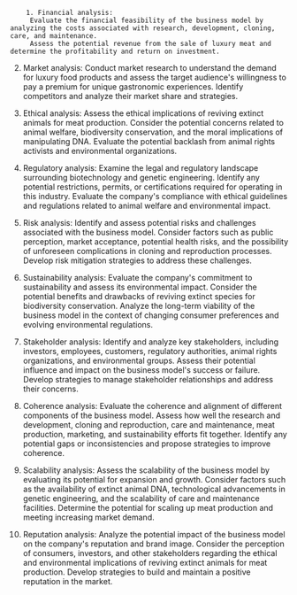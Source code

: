 		1. Financial analysis: 
		 Evaluate the financial feasibility of the business model by analyzing the costs associated with research, development, cloning, care, and maintenance.
		 Assess the potential revenue from the sale of luxury meat and determine the profitability and return on investment.
   
2. Market analysis: 
		 Conduct market research to understand the demand for luxury food products and assess the target audience's willingness to pay a premium for unique gastronomic experiences.
		 Identify competitors and analyze their market share and strategies.
   
3. Ethical analysis: 
		 Assess the ethical implications of reviving extinct animals for meat production.
		 Consider the potential concerns related to animal welfare, biodiversity conservation, and the moral implications of manipulating DNA.
		 Evaluate the potential backlash from animal rights activists and environmental organizations.
   
4. Regulatory analysis: 
		 Examine the legal and regulatory landscape surrounding biotechnology and genetic engineering.
		 Identify any potential restrictions, permits, or certifications required for operating in this industry.
		 Evaluate the company's compliance with ethical guidelines and regulations related to animal welfare and environmental impact.
   
5. Risk analysis: 
		 Identify and assess potential risks and challenges associated with the business model.
		 Consider factors such as public perception, market acceptance, potential health risks, and the possibility of unforeseen complications in cloning and reproduction processes.
		 Develop risk mitigation strategies to address these challenges.
   
6. Sustainability analysis: 
		 Evaluate the company's commitment to sustainability and assess its environmental impact.
		 Consider the potential benefits and drawbacks of reviving extinct species for biodiversity conservation.
		 Analyze the long-term viability of the business model in the context of changing consumer preferences and evolving environmental regulations.
   
7. Stakeholder analysis: 
		 Identify and analyze key stakeholders, including investors, employees, customers, regulatory authorities, animal rights organizations, and environmental groups.
		 Assess their potential influence and impact on the business model's success or failure.
		 Develop strategies to manage stakeholder relationships and address their concerns.
   
8. Coherence analysis: 
		 Evaluate the coherence and alignment of different components of the business model.
		 Assess how well the research and development, cloning and reproduction, care and maintenance, meat production, marketing, and sustainability efforts fit together.
		 Identify any potential gaps or inconsistencies and propose strategies to improve coherence.
   
9. Scalability analysis: 
		 Assess the scalability of the business model by evaluating its potential for expansion and growth.
		 Consider factors such as the availability of extinct animal DNA, technological advancements in genetic engineering, and the scalability of care and maintenance facilities.
		 Determine the potential for scaling up meat production and meeting increasing market demand.
   
10. Reputation analysis: 
		 Analyze the potential impact of the business model on the company's reputation and brand image.
		 Consider the perception of consumers, investors, and other stakeholders regarding the ethical and environmental implications of reviving extinct animals for meat production.
		 Develop strategies to build and maintain a positive reputation in the market.


